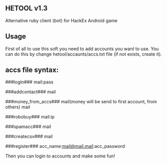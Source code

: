 ## HETOOL v1.3

Alternative ruby client (bot) for HackEx Android game

## Usage

First of all to use this soft you need to add accounts you want to use.
You can do this by сhange hetool/accaunts/accs.txt file (if not exists, create it).

## accs file syntax:
###login###
mail:pass

###addcontact###
mail

###money_from_accs###
mail(money will be send to first account, from others)
mail

###robobuy###
mail:ip

###spamacc###
mail

###createcsv###
mail

###register###
acc_name:mail@mail.mail:acc_password

Then you can login to accounts and make some fun!